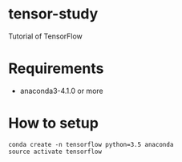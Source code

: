 # tensor-study
Tutorial of TensorFlow

# Requirements
* anaconda3-4.1.0 or more

# How to setup

```
conda create -n tensorflow python=3.5 anaconda
source activate tensorflow
```